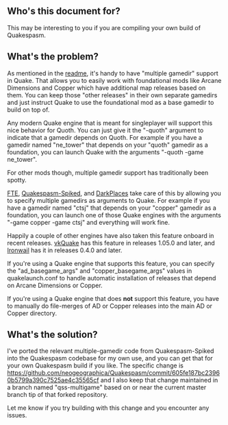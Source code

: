## Who's this document for?

This may be interesting to you if you are compiling your own build of Quakespasm.

## What's the problem?

As mentioned in the [readme](README.md), it's handy to have "multiple gamedir" support in Quake. That allows you to easily work with foundational mods like Arcane Dimensions and Copper which have additional map releases based on them. You can keep those "other releases" in their own separate gamedirs and just instruct Quake to use the foundational mod as a base gamedir to build on top of.

Any modern Quake engine that is meant for singleplayer will support this nice behavior for Quoth. You can just give it the "-quoth" argument to indicate that a gamedir depends on Quoth. For example if you have a gamedir named "ne_tower" that depends on your "quoth" gamedir as a foundation, you can launch Quake with the arguments "-quoth -game ne_tower".

For other mods though, multiple gamedir support has traditionally been spotty.

[FTE](http://fte.triptohell.info/), [Quakespasm-Spiked](http://triptohell.info/moodles/qss/), and [DarkPlaces](https://icculus.org/twilight/darkplaces/) take care of this by allowing you to specify multiple gamedirs as arguments to Quake. For example if you have a gamedir named "ctsj" that depends on your "copper" gamedir as a foundation, you can launch one of those Quake engines with the arguments "-game copper -game ctsj" and everything will work fine.

Happily a couple of other engines have also taken this feature onboard in recent releases. [vkQuake](https://github.com/Novum/vkQuake) has this feature in releases 1.05.0 and later, and [Ironwail](https://github.com/andrei-drexler/ironwail) has it in releases 0.4.0 and later.

If you're using a Quake engine that supports this feature, you can specify the "ad_basegame_args" and "copper_basegame_args" values in quakelaunch.conf to handle automatic installation of releases that depend on Arcane Dimensions or Copper.

If you're using a Quake engine that does **not** support this feature, you have to manually do file-merges of AD or Copper releases into the main AD or Copper directory.

## What's the solution?

I've ported the relevant multiple-gamedir code from Quakespasm-Spiked into the Quakespasm codebase for my own use, and you can get that for your own Quakespasm build if you like. The specific change is https://github.com/neogeographica/Quakespasm/commit/605fe187bc23960b5799a390c7525ae4c35565cf and I also keep that change maintained in a branch named "qss-multigame" based on or near the current master branch tip of that forked repository.

Let me know if you try building with this change and you encounter any issues.
